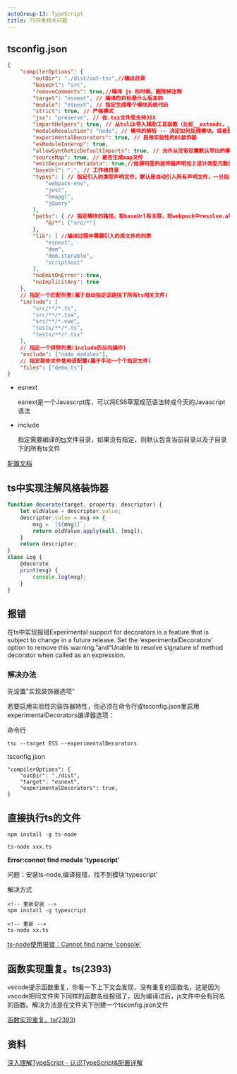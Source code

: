 ```yaml
---
autoGroup-13: TypeScript
title: TS开发相关问题
---
```


## tsconfig.json
```json
{
    "compilerOptions": {
        "outDir": "./dist/out-tsc",//输出目录
        "baseUrl": "src",
        "removeComments": true,//编译 js 的时候，删除掉注释
        "target": "esnext", // 编译的目标是什么版本的
        "module": "esnext", // 指定生成哪个模块系统代码
        "strict": true, // 严格模式
        "jsx": "preserve", // 在.tsx文件里支持JSX
        "importHelpers": true, // 从tslib导入辅助工具函数（比如__extends，__rest等）
        "moduleResolution": "node", // 模块的解析 -- 决定如何处理模块。或者是"Node"对于Node.js/io.js，或者是"Classic"（默认）。查看模块解析了解详情。
        "experimentalDecorators": true, // 启用实验性的ES装饰器
        "esModuleInterop": true,
        "allowSyntheticDefaultImports": true, // 允许从没有设置默认导出的模块中默认导入。这并不影响代码的显示，仅为了类型检查。
        "sourceMap": true, // 是否生成map文件
        "emitDecoratorMetadata": true,//给源码里的装饰器声明加上设计类型元数据。查看issue #2577了解更多信息。
        "baseUrl": ".", // 工作根目录
        "types": [ // 指定引入的类型声明文件，默认是自动引入所有声明文件，一旦指定该选项，则会禁用自动引入，改为只韵如指定的类型声明文件，如果指定空数组[]则不引用任何文件
            "webpack-env",
            "jest",
            "bmapgl",
            "jQuery"
        ],
        "paths": { // 指定模块的路径，和baseUrl有关联，和webpack中resolve.alias配置一样
            "@/*": ["src/*"]
        },
        "lib": [ //编译过程中需要引入的库文件的列表
            "esnext",
            "dom",
            "dom.iterable",
            "scripthost"
        ],
        "noEmitOnError": true,
        "noImplicitAny": true
    },
    // 指定一个匹配列表(属于自动指定该路径下所有ts相关文件)
    "include": [ 
        "src/**/*.ts",
        "src/**/*.tsx",
        "src/**/*.vue",
        "tests/**/*.ts",
        "tests/**/*.tsx"
    ],
    // 指定一个排除列表(include的反向操作)
    "exclude": ["node_modules"],
    // 指定那些文件使用该配置(属于手动一个个指定文件)
    "files": ["demo.ts"]
}
```

- esnext

    esnext是一个Javascrpt库，可以将ES6草案规范语法转成今天的Javascript语法

- include

    指定需要编译的<u>ts</u>文件目录，如果没有指定，则默认包含当前目录以及子目录下的所有ts文件


[配置文档](https://www.typescriptlang.org/tsconfig)

## ts中实现注解风格装饰器
```js
function decorate(target, property, descriptor) {
    let oldValue = descriptor.value;
    descriptor.value = msg => {
        msg = `[${msg}]`;
        return oldValue.apply(null, [msg]);
    }
    return descriptor;
}
class Log {
    @decorate
    print(msg) {
        console.log(msg);
    }
}
```

##  报错
在ts中实现报错Experimental support for decorators is a feature that is subject to change in a future release. Set the ‘experimentalDecorators’ option to remove this warning.”and“Unable to resolve signature of method decorator when called as an expression.

### 解决办法
先设置"实现装饰器选项"

若要启用实验性的装饰器特性，你必须在命令行或tsconfig.json里启用experimentalDecorators编译器选项：

命令行
```
tsc --target ES5 --experimentalDecorators
```

tsconfig.json
```
"compilerOptions": {
    "outDir": "./dist",
    "target": "esnext",
    "experimentalDecorators": true,
}
```

## 直接执行ts的文件
```
npm install -g ts-node

ts-node xxx.ts
```
**Error:connot find module 'typescript'**

问题：安装ts-node,编译报错，找不到模块'typescript'

解决方式
```
<!-- 重新安装 -->
npm install -g typescript

<!-- 重新 -->
ts-node xx.ts
```
[ts-node使用报错：Cannot find name 'console'](https://www.jianshu.com/p/9db8b7e61473)


## 函数实现重复。ts(2393)
vscode提示函数重复，你看一下上下文会发现，没有重复的函数名，这是因为vscode把同文件夹下同样的函数名给报错了，因为编译过后，js文件中会有同名的函数。解决方法是在文件夹下创建一个tsconfig.json文件

[函数实现重复。ts(2393)](https://blog.csdn.net/weixin_42560424/article/details/121028602)
## 资料
[深入理解TypeScript - 认识TypeScript&配置详解](https://blog.csdn.net/qq_41831345/article/details/106727200)